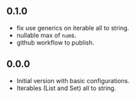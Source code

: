 ## 0.1.0

- fix use generics on iterable all to string.
- nullable max of `num`s.
- github workflow to publish.

## 0.0.0

- Initial version with basic configurations.
- Iterables (List and Set) all to string.
